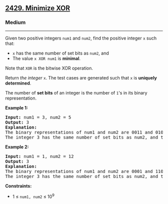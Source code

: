 <h2><a href="https://leetcode.com/problems/minimize-xor">2429. Minimize XOR</a></h2>
<h3>Medium</h3>
<hr>
<p>Given two positive integers <code>num1</code> and <code>num2</code>, find the positive integer <code>x</code> such that:</p>
<ul>
  <li><code>x</code> has the same number of set bits as <code>num2</code>, and</li>
  <li>The value <code>x XOR num1</code> is <strong>minimal</strong>.</li>
</ul>
<p>Note that <code>XOR</code> is the bitwise XOR operation.</p>
<p>Return <em>the integer </em><code>x</code>. The test cases are generated such that <code>x</code> is <strong>uniquely determined</strong>.</p>
<p>The number of <strong>set bits</strong> of an integer is the number of <code>1</code>'s in its binary representation.</p>

<p><strong>Example 1:</strong></p>
<pre>
<strong>Input:</strong> num1 = 3, num2 = 5
<strong>Output:</strong> 3
<strong>Explanation:</strong>
The binary representations of num1 and num2 are 0011 and 0101, respectively.
The integer 3 has the same number of set bits as num2, and the value 3 XOR 3 = 0 is minimal.
</pre>

<p><strong>Example 2:</strong></p>
<pre>
<strong>Input:</strong> num1 = 1, num2 = 12
<strong>Output:</strong> 3
<strong>Explanation:</strong>
The binary representations of num1 and num2 are 0001 and 1100, respectively.
The integer 3 has the same number of set bits as num2, and the value 3 XOR 1 = 2 is minimal.
</pre>

<p><strong>Constraints:</strong></p>
<ul>
  <li>1 ≤ <code>num1, num2</code> ≤ 10<sup>9</sup></li>
</ul>
